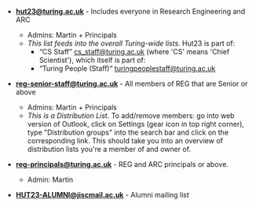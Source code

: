 - **hut23@turing.ac.uk** - Includes everyone in Research Engineering and ARC
  - Admins: Martin + Principals
  - _This list feeds into the overall Turing-wide lists_. Hut23 is part of:
    - “CS Staff” cs_staff@turing.ac.uk (where 'CS' means 'Chief Scientist'), which itself is part of:
    - “Turing People (Staff)“ turingpeoplestaff@turing.ac.uk

- **reg-senior-staff@turing.ac.uk** - All members of REG that are Senior or above
  - Admins: Martin + Principals
  - *This is a Distribution List*. To add/remove members: go into web version of Outlook, click on Settings (gear icon in top right corner), type "Distribution groups" into the search bar and click on the corresponding link. This should take you into an overview of distribution lists you're a member of and owner of. 
- **reg-principals@turing.ac.uk** - REG and ARC principals or above. 
  - Admin: Martin
- **HUT23-ALUMNI@jiscmail.ac.uk** - Alumni mailing list

 